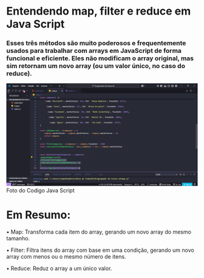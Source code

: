 # Entendendo map, filter e reduce em Java Script 
### Esses três métodos são muito poderosos e frequentemente usados para trabalhar com arrays em JavaScript de forma funcional e eficiente. Eles não modificam o array original, mas sim retornam um novo array (ou um valor único, no caso do reduce).

<figuri>
<img src=https://github.com/MarceloNaja79/Exercicios-de-JS-Map-Filter-Reduce/blob/c0b47e7b1ce9c916616a66dc54f79e0f8d59ac94/Exercicio%20Map%20Filter%20Redulce.PNG />
<figcaption>Foto do Codigo Java Script</figcaption>
<figuri/>

# Em Resumo:

• Map: Transforma cada item do array, gerando um novo array do mesmo tamanho. <br>

• Filter: Filtra itens do array com base em uma condição, gerando um novo array com menos ou o mesmo número de itens. <br>

• Reduce: Reduz o array a um único valor. <br>




